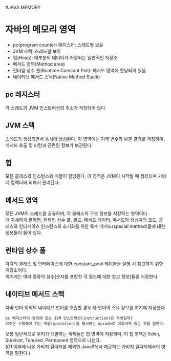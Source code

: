 #JAVA MEMORY

# 자바의 메모리 영역
+ pc(program counter) 레지스터: 스레드별 보유
+ JVM 스택: 스레드별 보유
+ 힙(Heap): 대부분의 데이터가 저장되는 일반적인 저장소
+ 메서드 영역(Method area)
+ 런타임 상수 풀(Runtime Constant Poll): 메서드 영역에 할당되어 있음
+ 네이티브 메서드 스택(Native Method Stack)


## pc 레지스터
각 스레드의 JVM 인스트럭션의 주소가 저장되어 있다.

## JVM 스택
스레드가 생성되면서 동시에 생성된다. 이 영역에는 지역 변수와 부분 결과를 저장하며, 메서드 호출 및 리턴과 관련된 정보가 보관된다.

## 힙
모든 클래스의 인스턴스와 배열이 할당된다. 이 영역은 JVM이 시작될 때 생성되며 가비지 컬렉터에 의해서 관리된다.

## 메서드 영역
모든 JVM의 스레드를 공유하며, 각 클래스의 구조 정보를 저장하는 영역이다.</br>
더 자세하게 말하면, 런타임 상수 풀, 필드, 메서드 데이터, 메서드와 생성자의 코드, 클래스와 인터페이스 인스턴스의 초기화를 위한 특수 메서드(special method)들에 대한 정보들이 들어 있다.

## 런타임 상수 풀
각각의 클래스 및 인터페이스에 대한 constant_pool 테이블을 실행 시 참고하기 위한 저장소이다.</br>
여기에는 여러 종류의 상수(숫자를 포함한 각 필드에 대한 참고 정보)들을 저장한다.

## 네이티브 메서드 스택
자바 언어 이외의 네이티브 언어를 호출할 경우 타 언어의 스택 정보를 여기에 저장한다.</br>
```
pc 레지스터의 정의에 있는 JVM 인스트럭션(instruction)은 무엇일까?
이것은 수행해야 하는 작업(operation)을 명시하는 opcode로 이루어져 있는 것을 말한다.
```

보통 일반적으로 우리가 개발하는 객체들은 힙 영역에 저장되며, 이 힙 영역은 Eden, Survivor, Tenured, Permanent 영역으로 나뉜다.</br>
(G1 이후에 나온 가비지 컬렉터를 제외한 Java8에서 제공하는 가비지 컬렉터에서의 영역을 말한다.)